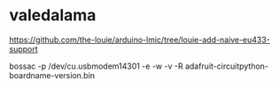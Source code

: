 # valedalama

https://github.com/the-louie/arduino-lmic/tree/louie-add-naive-eu433-support

bossac -p /dev/cu.usbmodem14301 -e -w -v -R adafruit-circuitpython-boardname-version.bin

